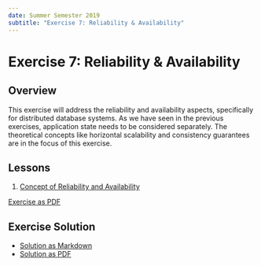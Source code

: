 ```yaml
---
date: Summer Semester 2019
subtitle: "Exercise 7: Reliability & Availability"
---
```

# Exercise 7: Reliability & Availability

## Overview

This exercise will address the reliability and availability aspects,
specifically for distributed database systems. As we have seen in the previous
exercises, application state needs to be considered separately. The theoretical
concepts like horizontal scalability and consistency guarantees are in the focus
of this exercise.

## Lessons

1. [Concept of Reliability and Availability](lesson-reliability_availability.md)

[Exercise as PDF](exercise.pdf)

## Exercise Solution

* [Solution as Markdown](solution.md)
* [Solution as PDF](solution.pdf)